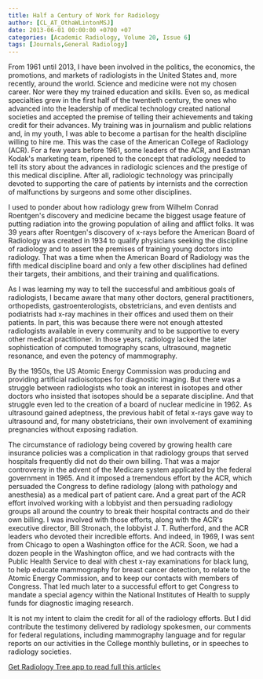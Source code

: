 ```yaml
---
title: Half a Century of Work for Radiology
author: [CL_AT_OthaWLintonMSJ]
date: 2013-06-01 00:00:00 +0700 +07
categories: [Academic Radiology, Volume 20, Issue 6]
tags: [Journals,General Radiology]
---
```

From 1961 until 2013, I have been involved in the politics, the economics, the promotions, and markets of radiologists in the United States and, more recently, around the world. Science and medicine were not my chosen career. Nor were they my trained education and skills. Even so, as medical specialties grew in the first half of the twentieth century, the ones who advanced into the leadership of medical technology created national societies and accepted the premise of telling their achievements and taking credit for their advances. My training was in journalism and public relations and, in my youth, I was able to become a partisan for the health discipline willing to hire me. This was the case of the American College of Radiology (ACR). For a few years before 1961, some leaders of the ACR, and Eastman Kodak's marketing team, ripened to the concept that radiology needed to tell its story about the advances in radiologic sciences and the prestige of this medical discipline. After all, radiologic technology was principally devoted to supporting the care of patients by internists and the correction of malfunctions by surgeons and some other disciplines.

I used to ponder about how radiology grew from Wilhelm Conrad Roentgen's discovery and medicine became the biggest usage feature of putting radiation into the growing population of ailing and afflict folks. It was 39 years after Roentgen's discovery of x-rays before the American Board of Radiology was created in 1934 to qualify physicians seeking the discipline of radiology and to assert the premises of training young doctors into radiology. That was a time when the American Board of Radiology was the fifth medical discipline board and only a few other disciplines had defined their targets, their ambitions, and their training and qualifications.

As I was learning my way to tell the successful and ambitious goals of radiologists, I became aware that many other doctors, general practitioners, orthopedists, gastroenterologists, obstetricians, and even dentists and podiatrists had x-ray machines in their offices and used them on their patients. In part, this was because there were not enough attested radiologists available in every community and to be supportive to every other medical practitioner. In those years, radiology lacked the later sophistication of computed tomography scans, ultrasound, magnetic resonance, and even the potency of mammography.

By the 1950s, the US Atomic Energy Commission was producing and providing artificial radioisotopes for diagnostic imaging. But there was a struggle between radiologists who took an interest in isotopes and other doctors who insisted that isotopes should be a separate discipline. And that struggle even led to the creation of a board of nuclear medicine in 1962. As ultrasound gained adeptness, the previous habit of fetal x-rays gave way to ultrasound and, for many obstetricians, their own involvement of examining pregnancies without exposing radiation.

The circumstance of radiology being covered by growing health care insurance policies was a complication in that radiology groups that served hospitals frequently did not do their own billing. That was a major controversy in the advent of the Medicare system applicated by the federal government in 1965. And it imposed a tremendous effort by the ACR, which persuaded the Congress to define radiology (along with pathology and anesthesia) as a medical part of patient care. And a great part of the ACR effort involved working with a lobbyist and then persuading radiology groups all around the country to break their hospital contracts and do their own billing. I was involved with those efforts, along with the ACR's executive director, Bill Stronach, the lobbyist J. T. Rutherford, and the ACR leaders who devoted their incredible efforts. And indeed, in 1969, I was sent from Chicago to open a Washington office for the ACR. Soon, we had a dozen people in the Washington office, and we had contracts with the Public Health Service to deal with chest x-ray examinations for black lung, to help educate mammography for breast cancer detection, to relate to the Atomic Energy Commission, and to keep our contacts with members of Congress. That led much later to a successful effort to get Congress to mandate a special agency within the National Institutes of Health to supply funds for diagnostic imaging research.

It is not my intent to claim the credit for all of the radiology efforts. But I did contribute the testimony delivered by radiology spokesmen, our comments for federal regulations, including mammography language and for regular reports on our activities in the College monthly bulletins, or in speeches to radiology societies.

[Get Radiology Tree app to read full this article<](https://clinicalpub.com/app)